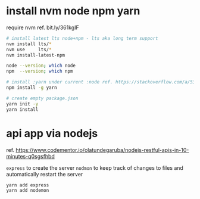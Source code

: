 # install nvm node npm yarn
require nvm ref. bit.ly/361kgIF

```bash
# install latest lts node+npm - lts aka long term support
nvm install lts/*
nvm use     lts/*
nvm install-latest-npm

node --version; which node
npm  --version; which npm

# install :yarn under current :node ref. https://stackoverflow.com/a/53094675/248616 
npm install -g yarn

# create empty package.json
yarn init -y
yarn install
```

# api app via nodejs 
ref. https://www.codementor.io/olatundegaruba/nodejs-restful-apis-in-10-minutes-q0sgsfhbd

`express` to create the server 
`nodmon`  to keep track of changes to files and automatically restart the server
 
```bash
yarn add express
yarn add nodemon
```